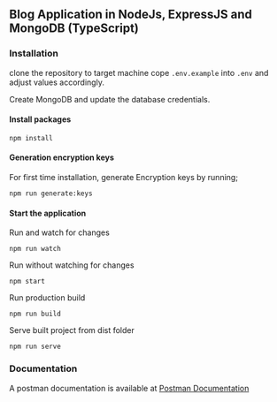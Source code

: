 ## Blog Application in NodeJs, ExpressJS and MongoDB (TypeScript)

### Installation

clone the repository to target machine
cope ```.env.example``` into ```.env``` and adjust values accordingly.

Create MongoDB and update the database credentials.

#### Install packages
```` npm install ````

#### Generation encryption keys
For first time installation, generate Encryption keys by running;

```` npm run generate:keys ````

#### Start the application

Run and watch for changes

```` npm run watch ````

Run without watching for changes

```` npm start ````

Run production build

```` npm run build ````

Serve built project from dist folder

```` npm run serve ````

### Documentation
A postman documentation is available at [Postman Documentation](https://documenter.getpostman.com/view/5035986/2sAXjF7uX9)